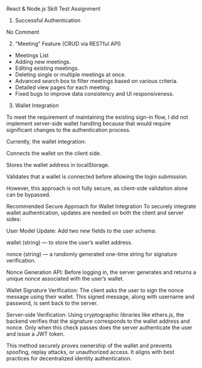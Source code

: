 React & Node.js Skill Test Assignment

1. Successful Authentication

 No Comment

2. "Meeting" Feature (CRUD via RESTful API)

- Meetings List
- Adding new meetings.
- Editing existing meetings.
- Deleting single or multiple meetings at once.
- Advanced search box to filter meetings based on various criteria. 
- Detailed view pages for each meeting.
- Fixed bugs to improve data consistency and UI responsiveness.

3. Wallet Integration

To meet the requirement of maintaining the existing sign-in flow, I did not implement server-side wallet handling because that would require significant changes to the authentication process.

Currently, the wallet integration:

Connects the wallet on the client side.

Stores the wallet address in localStorage.

Validates that a wallet is connected before allowing the login submission.

However, this approach is not fully secure, as client-side validation alone can be bypassed.

Recommended Secure Approach for Wallet Integration
To securely integrate wallet authentication, updates are needed on both the client and server sides:

User Model Update:
Add two new fields to the user schema:

wallet (string) — to store the user’s wallet address.

nonce (string) — a randomly generated one-time string for signature verification.

Nonce Generation API:
Before logging in, the server generates and returns a unique nonce associated with the user’s wallet.

Wallet Signature Verification:
The client asks the user to sign the nonce message using their wallet. This signed message, along with username and password, is sent back to the server.

Server-side Verification:
Using cryptographic libraries like ethers.js, the backend verifies that the signature corresponds to the wallet address and nonce. Only when this check passes does the server authenticate the user and issue a JWT token.

This method securely proves ownership of the wallet and prevents spoofing, replay attacks, or unauthorized access. It aligns with best practices for decentralized identity authentication.